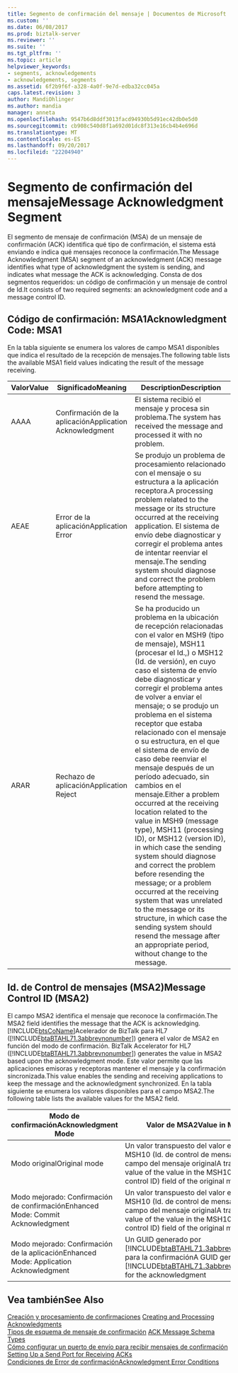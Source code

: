 ```yaml
---
title: Segmento de confirmación del mensaje | Documentos de Microsoft
ms.custom: ''
ms.date: 06/08/2017
ms.prod: biztalk-server
ms.reviewer: ''
ms.suite: ''
ms.tgt_pltfrm: ''
ms.topic: article
helpviewer_keywords:
- segments, acknowledgements
- acknowledgements, segments
ms.assetid: 6f2b9f6f-a328-4a0f-9e7d-edba32cc045a
caps.latest.revision: 3
author: MandiOhlinger
ms.author: mandia
manager: anneta
ms.openlocfilehash: 9547b6d8ddf3013facd94930b5d91ec42db0e5d0
ms.sourcegitcommit: cb908c540d8f1a692d01dc8f313e16cb4b4e696d
ms.translationtype: MT
ms.contentlocale: es-ES
ms.lasthandoff: 09/20/2017
ms.locfileid: "22204940"
---
```

# <a name="message-acknowledgment-segment"></a><span data-ttu-id="4174e-102">Segmento de confirmación del mensaje</span><span class="sxs-lookup"><span data-stu-id="4174e-102">Message Acknowledgment Segment</span></span>
<span data-ttu-id="4174e-103">El segmento de mensaje de confirmación (MSA) de un mensaje de confirmación (ACK) identifica qué tipo de confirmación, el sistema está enviando e indica qué mensajes reconoce la confirmación.</span><span class="sxs-lookup"><span data-stu-id="4174e-103">The Message Acknowledgment (MSA) segment of an acknowledgment (ACK) message identifies what type of acknowledgment the system is sending, and indicates what message the ACK is acknowledging.</span></span> <span data-ttu-id="4174e-104">Consta de dos segmentos requeridos: un código de confirmación y un mensaje de control de Id.</span><span class="sxs-lookup"><span data-stu-id="4174e-104">It consists of two required segments: an acknowledgment code and a message control ID.</span></span>  
  
## <a name="acknowledgment-code-msa1"></a><span data-ttu-id="4174e-105">Código de confirmación: MSA1</span><span class="sxs-lookup"><span data-stu-id="4174e-105">Acknowledgment Code: MSA1</span></span>  
 <span data-ttu-id="4174e-106">En la tabla siguiente se enumera los valores de campo MSA1 disponibles que indica el resultado de la recepción de mensajes.</span><span class="sxs-lookup"><span data-stu-id="4174e-106">The following table lists the available MSA1 field values indicating the result of the message receiving.</span></span>  
  
|<span data-ttu-id="4174e-107">Valor</span><span class="sxs-lookup"><span data-stu-id="4174e-107">Value</span></span>|<span data-ttu-id="4174e-108">Significado</span><span class="sxs-lookup"><span data-stu-id="4174e-108">Meaning</span></span>|<span data-ttu-id="4174e-109">Description</span><span class="sxs-lookup"><span data-stu-id="4174e-109">Description</span></span>|  
|-----------|-------------|-----------------|  
|<span data-ttu-id="4174e-110">AA</span><span class="sxs-lookup"><span data-stu-id="4174e-110">AA</span></span>|<span data-ttu-id="4174e-111">Confirmación de la aplicación</span><span class="sxs-lookup"><span data-stu-id="4174e-111">Application Acknowledgment</span></span>|<span data-ttu-id="4174e-112">El sistema recibió el mensaje y procesa sin problema.</span><span class="sxs-lookup"><span data-stu-id="4174e-112">The system has received the message and processed it with no problem.</span></span>|  
|<span data-ttu-id="4174e-113">AE</span><span class="sxs-lookup"><span data-stu-id="4174e-113">AE</span></span>|<span data-ttu-id="4174e-114">Error de la aplicación</span><span class="sxs-lookup"><span data-stu-id="4174e-114">Application Error</span></span>|<span data-ttu-id="4174e-115">Se produjo un problema de procesamiento relacionado con el mensaje o su estructura a la aplicación receptora.</span><span class="sxs-lookup"><span data-stu-id="4174e-115">A processing problem related to the message or its structure occurred at the receiving application.</span></span> <span data-ttu-id="4174e-116">El sistema de envío debe diagnosticar y corregir el problema antes de intentar reenviar el mensaje.</span><span class="sxs-lookup"><span data-stu-id="4174e-116">The sending system should diagnose and correct the problem before attempting to resend the message.</span></span>|  
|<span data-ttu-id="4174e-117">AR</span><span class="sxs-lookup"><span data-stu-id="4174e-117">AR</span></span>|<span data-ttu-id="4174e-118">Rechazo de aplicación</span><span class="sxs-lookup"><span data-stu-id="4174e-118">Application Reject</span></span>|<span data-ttu-id="4174e-119">Se ha producido un problema en la ubicación de recepción relacionadas con el valor en MSH9 (tipo de mensaje), MSH11 (procesar el Id.,) o MSH12 (Id. de versión), en cuyo caso el sistema de envío debe diagnosticar y corregir el problema antes de volver a enviar el mensaje; o se produjo un problema en el sistema receptor que estaba relacionado con el mensaje o su estructura, en el que el sistema de envío de caso debe reenviar el mensaje después de un período adecuado, sin cambios en el mensaje.</span><span class="sxs-lookup"><span data-stu-id="4174e-119">Either a problem occurred at the receiving location related to the value in MSH9 (message type), MSH11 (processing ID), or MSH12 (version ID), in which case the sending system should diagnose and correct the problem before resending the message; or a problem occurred at the receiving system that was unrelated to the message or its structure, in which case the sending system should resend the message after an appropriate period, without change to the message.</span></span>|  
  
## <a name="message-control-id-msa2"></a><span data-ttu-id="4174e-120">Id. de Control de mensajes (MSA2)</span><span class="sxs-lookup"><span data-stu-id="4174e-120">Message Control ID (MSA2)</span></span>  
 <span data-ttu-id="4174e-121">El campo MSA2 identifica el mensaje que reconoce la confirmación.</span><span class="sxs-lookup"><span data-stu-id="4174e-121">The MSA2 field identifies the message that the ACK is acknowledging.</span></span> [!INCLUDE[btsCoName](../../includes/btsconame-md.md)]<span data-ttu-id="4174e-122">Acelerador de BizTalk para HL7 ([!INCLUDE[btaBTAHL71.3abbrevnonumber](../../includes/btabtahl71-3abbrevnonumber-md.md)]) genera el valor de MSA2 en función del modo de confirmación.</span><span class="sxs-lookup"><span data-stu-id="4174e-122"> BizTalk Accelerator for HL7 ([!INCLUDE[btaBTAHL71.3abbrevnonumber](../../includes/btabtahl71-3abbrevnonumber-md.md)]) generates the value in MSA2 based upon the acknowledgment mode.</span></span> <span data-ttu-id="4174e-123">Este valor permite que las aplicaciones emisoras y receptoras mantener el mensaje y la confirmación sincronizada.</span><span class="sxs-lookup"><span data-stu-id="4174e-123">This value enables the sending and receiving applications to keep the message and the acknowledgment synchronized.</span></span> <span data-ttu-id="4174e-124">En la tabla siguiente se enumera los valores disponibles para el campo MSA2.</span><span class="sxs-lookup"><span data-stu-id="4174e-124">The following table lists the available values for the MSA2 field.</span></span>  
  
|<span data-ttu-id="4174e-125">Modo de confirmación</span><span class="sxs-lookup"><span data-stu-id="4174e-125">Acknowledgment Mode</span></span>|<span data-ttu-id="4174e-126">Valor de MSA2</span><span class="sxs-lookup"><span data-stu-id="4174e-126">Value in MSA2</span></span>|  
|-------------------------|-------------------|  
|<span data-ttu-id="4174e-127">Modo original</span><span class="sxs-lookup"><span data-stu-id="4174e-127">Original mode</span></span>|<span data-ttu-id="4174e-128">Un valor transpuesto del valor en el MSH10 (Id. de control de mensajes) campo del mensaje original</span><span class="sxs-lookup"><span data-stu-id="4174e-128">A transposed value of the value in the MSH10 (message control ID) field of the original message</span></span>|  
|<span data-ttu-id="4174e-129">Modo mejorado: Confirmación de confirmación</span><span class="sxs-lookup"><span data-stu-id="4174e-129">Enhanced Mode: Commit Acknowledgment</span></span>|<span data-ttu-id="4174e-130">Un valor transpuesto del valor en el MSH10 (Id. de control de mensajes) campo del mensaje original</span><span class="sxs-lookup"><span data-stu-id="4174e-130">A transposed value of the value in the MSH10 (message control ID) field of the original message</span></span>|  
|<span data-ttu-id="4174e-131">Modo mejorado: Confirmación de la aplicación</span><span class="sxs-lookup"><span data-stu-id="4174e-131">Enhanced Mode: Application Acknowledgment</span></span>|<span data-ttu-id="4174e-132">Un GUID generado por [!INCLUDE[btaBTAHL71.3abbrevnonumber](../../includes/btabtahl71-3abbrevnonumber-md.md)] para la confirmación</span><span class="sxs-lookup"><span data-stu-id="4174e-132">A GUID generated by [!INCLUDE[btaBTAHL71.3abbrevnonumber](../../includes/btabtahl71-3abbrevnonumber-md.md)] for the acknowledgment</span></span>|  
  
## <a name="see-also"></a><span data-ttu-id="4174e-133">Vea también</span><span class="sxs-lookup"><span data-stu-id="4174e-133">See Also</span></span>  
 <span data-ttu-id="4174e-134">[Creación y procesamiento de confirmaciones](../../adapters-and-accelerators/accelerator-hl7/creating-and-processing-acknowledgments.md) </span><span class="sxs-lookup"><span data-stu-id="4174e-134">[Creating and Processing Acknowledgments](../../adapters-and-accelerators/accelerator-hl7/creating-and-processing-acknowledgments.md) </span></span>  
 <span data-ttu-id="4174e-135">[Tipos de esquema de mensaje de confirmación](../../adapters-and-accelerators/accelerator-hl7/ack-message-schema-types.md) </span><span class="sxs-lookup"><span data-stu-id="4174e-135">[ACK Message Schema Types](../../adapters-and-accelerators/accelerator-hl7/ack-message-schema-types.md) </span></span>  
 <span data-ttu-id="4174e-136">[Cómo configurar un puerto de envío para recibir mensajes de confirmación](../../adapters-and-accelerators/accelerator-hl7/setting-up-a-send-port-for-receiving-acks.md) </span><span class="sxs-lookup"><span data-stu-id="4174e-136">[Setting Up a Send Port for Receiving ACKs](../../adapters-and-accelerators/accelerator-hl7/setting-up-a-send-port-for-receiving-acks.md) </span></span>  
 [<span data-ttu-id="4174e-137">Condiciones de Error de confirmación</span><span class="sxs-lookup"><span data-stu-id="4174e-137">Acknowledgment Error Conditions</span></span>](../../adapters-and-accelerators/accelerator-hl7/acknowledgment-error-conditions.md)